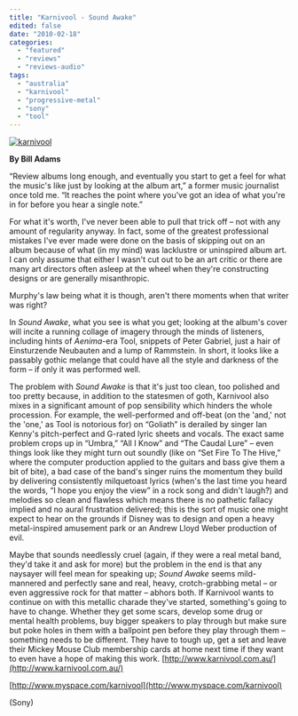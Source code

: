 ```yaml
---
title: "Karnivool - Sound Awake"
edited: false
date: "2010-02-18"
categories:
  - "featured"
  - "reviews"
  - "reviews-audio"
tags:
  - "australia"
  - "karnivool"
  - "progressive-metal"
  - "sony"
  - "tool"
---
```


[![karnivool](http://www.hellbound.ca/wp-content/uploads/2010/02/karnivool-299x300.png "karnivool")](http://www.hellbound.ca/wp-content/uploads/2010/02/karnivool.png)

**By Bill Adams**

“Review albums long enough, and eventually you start to get a feel for what the music's like just by looking at the album art,” a former music journalist once told me. “It reaches the point where you've got an idea of what you're in for before you hear a single note.”

For what it's worth, I've never been able to pull that trick off – not with any amount of regularity anyway. In fact, some of the greatest professional mistakes I've ever made were done on the basis of skipping out on an album because of what (in my mind) was lacklustre or uninspired album art. I can only assume that either I wasn't cut out to be an art critic or there are many art directors often asleep at the wheel when they're constructing designs or are generally misanthropic.

Murphy's law being what it is though, aren't there moments when that writer was right?

In _Sound Awake_, what you see is what you get; looking at the album's cover will incite a running collage of imagery through the minds of listeners, including hints of _Aenima_\-era Tool, snippets of Peter Gabriel, just a hair of Einsturzende Neubauten and a lump of Rammstein. In short, it looks like a passably gothic melange that could have all the style and darkness of the form – if only it was performed well.

The problem with _Sound Awake_ is that it's just too clean, too polished and too pretty because, in addition to the statesmen of goth, Karnivool also mixes in a significant amount of pop sensibility which hinders the whole procession. For example, the well-performed and off-beat (on the 'and,' not the 'one,' as Tool is notorious for) on “Goliath” is derailed by singer Ian Kenny's pitch-perfect and G-rated lyric sheets and vocals. The exact same problem crops up in “Umbra,” “All I Know” and “The Caudal Lure” – even things look like they might turn out soundly (like on “Set Fire To The Hive,” where the computer production applied to the guitars and bass give them a bit of bite), a bad case of the band's singer ruins the momentum they build by delivering consistently milquetoast lyrics (when's the last time you heard the words, “I hope you enjoy the view” in a rock song and didn't laugh?) and melodies so clean and flawless which means there is no pathetic fallacy implied and no aural frustration delivered; this is the sort of music one might expect to hear on the grounds if Disney was to design and open a heavy metal-inspired amusement park or an Andrew Lloyd Weber production of evil.

Maybe that sounds needlessly cruel (again, if they were a real metal band, they'd take it and ask for more) but the problem in the end is that any naysayer will feel mean for speaking up; _Sound Awake_ seems mild-mannered and perfectly sane and real, heavy, crotch-grabbing metal – or even aggressive rock for that matter – abhors both. If Karnivool wants to continue on with this metallic charade they've started, something's going to have to change. Whether they get some scars, develop some drug or mental health problems, buy bigger speakers to play through but make sure but poke holes in them with a ballpoint pen before they play through them – something needs to be different. They have to tough up, get a set and leave their Mickey Mouse Club membership cards at home next time if they want to even have a hope of making this work. [http://www.karnivool.com.au/](http://www.karnivool.com.au/)

[http://www.myspace.com/karnivool](http://www.myspace.com/karnivool)

(Sony)
